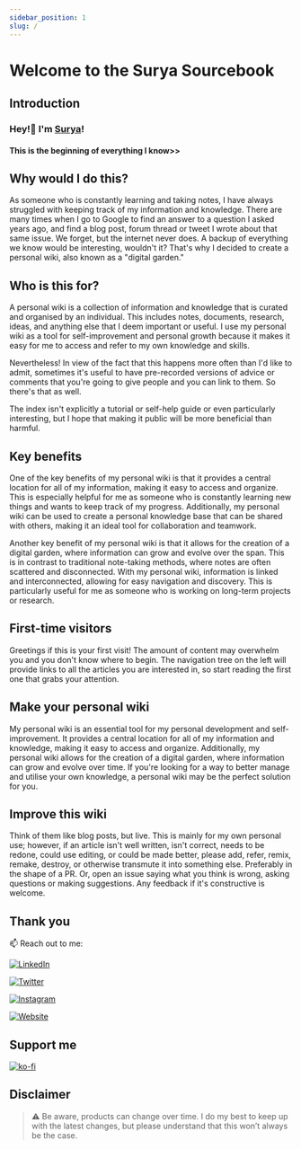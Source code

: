 ```yaml
---
sidebar_position: 1
slug: /
---
```


# Welcome to the Surya Sourcebook

## Introduction

### Hey!👋 I'm [Surya](https://suryaraj.me)!

#### This is the beginning of everything I know>>

## Why would I do this?

As someone who is constantly learning and taking notes, I have always struggled with keeping track of my information and knowledge. There are many times when I go to Google to find an answer to a question I asked years ago, and find a blog post, forum thread or tweet I wrote about that same issue. We forget, but the internet never does. A backup of everything we know would be interesting, wouldn't it? That's why I decided to create a personal wiki, also known as a "digital garden."

## Who is this for?

A personal wiki is a collection of information and knowledge that is curated and organised by an individual. This includes notes, documents, research, ideas, and anything else that I deem important or useful. I use my personal wiki as a tool for self-improvement and personal growth because it makes it easy for me to access and refer to my own knowledge and skills.

Nevertheless! In view of the fact that this happens more often than I'd like to admit, sometimes it's useful to have pre-recorded versions of advice or comments that you're going to give people and you can link to them. So there's that as well.

The index isn't explicitly a tutorial or self-help guide or even particularly interesting, but I hope that making it public will be more beneficial than harmful.

## Key benefits

One of the key benefits of my personal wiki is that it provides a central location for all of my information, making it easy to access and organize. This is especially helpful for me as someone who is constantly learning new things and wants to keep track of my progress. Additionally, my personal wiki can be used to create a personal knowledge base that can be shared with others, making it an ideal tool for collaboration and teamwork. 

Another key benefit of my personal wiki is that it allows for the creation of a digital garden, where information can grow and evolve over the span. This is in contrast to traditional note-taking methods, where notes are often scattered and disconnected. With my personal wiki, information is linked and interconnected, allowing for easy navigation and discovery. This is particularly useful for me as someone who is working on long-term projects or research. 

## First-time visitors

Greetings if this is your first visit! The amount of content may overwhelm you and you don't know where to begin. The navigation tree on the left will provide links to all the articles you are interested in, so start reading the first one that grabs your attention.

## Make your personal wiki

My personal wiki is an essential tool for my personal development and self-improvement. It provides a central location for all of my information and knowledge, making it easy to access and organize. Additionally, my personal wiki allows for the creation of a digital garden, where information can grow and evolve over time. If you're looking for a way to better manage and utilise your own knowledge, a personal wiki may be the perfect solution for you. 

## Improve this wiki

Think of them like blog posts, but live. This is mainly for my own personal use; however, if an article isn't well written, isn't correct, needs to be redone, could use editing, or could be made better, please add, refer, remix, remake, destroy, or otherwise transmute it into something else. Preferably in the shape of a PR. Or, open an issue saying what you think is wrong, asking questions or making suggestions. Any feedback if it's constructive is welcome.

## Thank you

📫 Reach out to me:

<p>

<a href="https://www.linkedin.com/in/suryakantamangaraj/" target="_blank"><img alt="LinkedIn" src="https://img.shields.io/badge/linkedin-%230077B5.svg?&style=for-the-badge&logo=linkedin&logoColor=white" /></a>

<a href="https://twitter.com/_suryaraj_" target="_blank"><img alt="Twitter" src="https://img.shields.io/badge/twitter-%231DA1F2.svg?&style=for-the-badge&logo=twitter&logoColor=white" /></a>

<a href="https://www.instagram.com/suryaraj.me/"><img alt="Instagram" src="https://img.shields.io/badge/Instagram-%2312100E.svg?&style=for-the-badge&logo=Instagram&logoColor=white" /></a>

<a href="https://suryaraj.me"><img alt="Website" src="https://img.shields.io/badge/Website-FF4500.svg?&style=for-the-badge&logo=Google%20Chrome&logoColor=white" /></a>

</p>

## Support me

[![ko-fi](https://ko-fi.com/img/githubbutton_sm.svg)](https://ko-fi.com/M4M7I1G2H)


## Disclaimer

> :warning: Be aware, products can change over time. I do my best to keep up with the latest changes, but please understand that this won’t always be the case.

